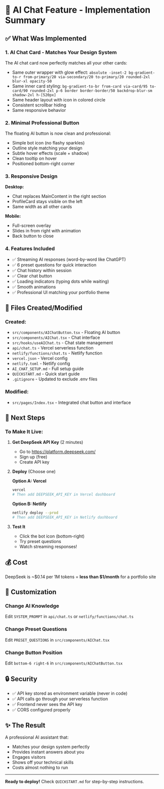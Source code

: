 # 🤖 AI Chat Feature - Implementation Summary

## ✅ What Was Implemented

### 1. **AI Chat Card - Matches Your Design System**
The AI chat card now perfectly matches all your other cards:
- Same outer wrapper with glow effect: `absolute -inset-2 bg-gradient-to-r from-primary/20 via-secondary/20 to-primary/20 rounded-2xl blur-xl opacity-50`
- Same inner card styling: `bg-gradient-to-br from-card via-card/95 to-card/90 rounded-2xl p-6 border border-border/50 backdrop-blur-sm shadow-2xl h-[520px]`
- Same header layout with icon in colored circle
- Consistent scrollbar hiding
- Same responsive behavior

### 2. **Minimal Professional Button**
The floating AI button is now clean and professional:
- Simple bot icon (no flashy sparkles)
- Outline style matching your design
- Subtle hover effects (scale + shadow)
- Clean tooltip on hover
- Positioned bottom-right corner

### 3. **Responsive Design**

**Desktop:**
- Chat replaces MainContent in the right section
- ProfileCard stays visible on the left
- Same width as all other cards

**Mobile:**
- Full-screen overlay
- Slides in from right with animation
- Back button to close

### 4. **Features Included**
- ✅ Streaming AI responses (word-by-word like ChatGPT)
- ✅ 6 preset questions for quick interaction
- ✅ Chat history within session
- ✅ Clear chat button
- ✅ Loading indicators (typing dots while waiting)
- ✅ Smooth animations
- ✅ Professional UI matching your portfolio theme

## 📁 Files Created/Modified

### Created:
- `src/components/AIChatButton.tsx` - Floating AI button
- `src/components/AIChat.tsx` - Chat interface
- `src/hooks/useAIChat.ts` - Chat state management
- `api/chat.ts` - Vercel serverless function
- `netlify/functions/chat.ts` - Netlify function
- `vercel.json` - Vercel config
- `netlify.toml` - Netlify config
- `AI_CHAT_SETUP.md` - Full setup guide
- `QUICKSTART.md` - Quick start guide
- `.gitignore` - Updated to exclude .env files

### Modified:
- `src/pages/Index.tsx` - Integrated chat button and interface

## 🚀 Next Steps

### To Make It Live:

1. **Get DeepSeek API Key** (2 minutes)
   - Go to https://platform.deepseek.com/
   - Sign up (free)
   - Create API key

2. **Deploy** (Choose one)
   
   **Option A: Vercel**
   ```bash
   vercel
   # Then add DEEPSEEK_API_KEY in Vercel dashboard
   ```
   
   **Option B: Netlify**
   ```bash
   netlify deploy --prod
   # Then add DEEPSEEK_API_KEY in Netlify dashboard
   ```

3. **Test It**
   - Click the bot icon (bottom-right)
   - Try preset questions
   - Watch streaming responses!

## 💰 Cost
DeepSeek is ~$0.14 per 1M tokens = **less than $1/month** for a portfolio site

## 🎨 Customization

### Change AI Knowledge
Edit `SYSTEM_PROMPT` in `api/chat.ts` or `netlify/functions/chat.ts`

### Change Preset Questions
Edit `PRESET_QUESTIONS` in `src/components/AIChat.tsx`

### Change Button Position
Edit `bottom-6 right-6` in `src/components/AIChatButton.tsx`

## 🔒 Security
- ✅ API key stored as environment variable (never in code)
- ✅ API calls go through your serverless function
- ✅ Frontend never sees the API key
- ✅ CORS configured properly

## ✨ The Result
A professional AI assistant that:
- Matches your design system perfectly
- Provides instant answers about you
- Engages visitors
- Shows off your technical skills
- Costs almost nothing to run

---

**Ready to deploy!** Check `QUICKSTART.md` for step-by-step instructions.

